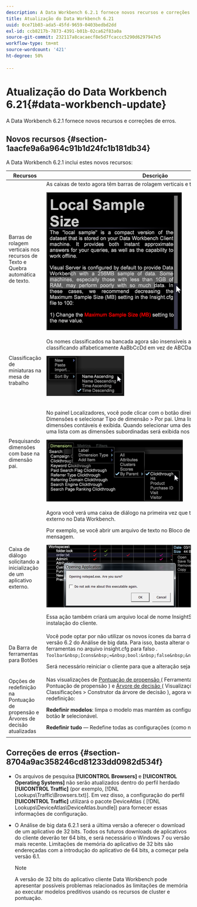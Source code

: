 ```yaml
---
description: A Data Workbench 6.2.1 fornece novos recursos e correções de erros.
title: Atualização do Data Workbench 6.21
uuid: 0ce71b03-ada5-45fd-9659-0403bedbd2dd
exl-id: ccb8217b-7873-4391-b01b-02ca62f83a0a
source-git-commit: 232117a8cacaecf8e5d7fcaccc5290d6297947e5
workflow-type: tm+mt
source-wordcount: '421'
ht-degree: 50%

---
```


# Atualização do Data Workbench 6.21{#data-workbench-update}

A Data Workbench 6.2.1 fornece novos recursos e correções de erros.

## Novos recursos {#section-1aacfe9a6a964c91b1d24fc1b181db34}

A Data Workbench 6.2.1 inclui estes novos recursos:

<table id="table_E28A6D31E7D941F7A0C2048F0F0F7838"> 
 <thead> 
  <tr> 
   <th colname="col1" class="entry"> Recursos </th> 
   <th colname="col2" class="entry"> Descrição </th> 
  </tr> 
 </thead>
 <tbody> 
  <tr> 
   <td colname="col1"> Barras de rolagem verticais nos recursos de Texto e Quebra automática de texto. </td> 
   <td colname="col2"> As caixas de texto agora têm barras de rolagem verticais e texto de quebra automática. <p> <img placement="break" id="image_73F372819A2D4FB292402AC13E5196B9" src="assets/scroll_bar.png" /> </p> </td> 
  </tr> 
  <tr> 
   <td colname="col1"> Classificação de miniaturas na mesa de trabalho </td> 
   <td colname="col2"> Os nomes classificados na bancada agora são insensíveis ao caso do caractere, classificando alfabeticamente AaBbCcDd em vez de ABCDabcd . <p> <img placement="break" id="image_DD98A3BEC0EC44EB82D877238F02F588" src="assets/sort_by_621.png" /> </p> </td> 
  </tr> 
  <tr> 
   <td colname="col1"> Pesquisando dimensões com base na dimensão pai. </td> 
   <td colname="col2"> <p>No painel Localizadores, você pode clicar com o botão direito do mouse na guia Dimensões e selecionar Tipo de dimensão &gt; Por pai. Uma lista com as principais dimensões contáveis é exibida. Quando selecionar uma dessas dimensões principais, uma lista com as dimensões subordinadas será exibida nos resultados de busca. </p> <img placement="break" id="image_9C74DDC5FC0448F5A039B97CE7DAD420" src="assets/dim_parent_621.png" /> </td> 
  </tr> 
  <tr> 
   <td colname="col1"> Caixa de diálogo solicitando a inicialização de um aplicativo externo. </td> 
   <td colname="col2"> <p>Agora você verá uma caixa de diálogo na primeira vez que tentar abrir um aplicativo externo no Data Workbench. </p> <p>Por exemplo, se você abrir um arquivo de texto no Bloco de notas, aparecerá a seguinte mensagem. </p> <img placement="break" id="image_B4F2EB65B8ED4A5F97BF627E41F6E3E8" src="assets/open_exe_621.png" /> <p>Essa ação também criará um arquivo local de nome <span class="filepath">InsightSES.dat</span>, dentro da pasta de instalação do cliente. </p> </td> 
  </tr> 
  <tr> 
   <td colname="col1"> Da Barra de ferramentas para Botões </td> 
   <td colname="col2"> Você pode optar por não utilizar os novos ícones da barra de ferramentas presentes na versão 6.2 do Análise de big data. Para isso, basta alterar o argumento <span class="filepath">Ícones da Barra de ferramentas</span> no arquivo <span class="filepath">insight.cfg</span> para <span class="filepath">falso </span>. <code> Toolbar&amp;nbsp;Icons&amp;nbsp;=&amp;nbsp;bool:&amp;nbsp;false&amp;nbsp;&amp;nbsp;&amp;nbsp;&amp;nbsp;&amp;nbsp;&amp;nbsp; </code> <p>Será necessário reiniciar o cliente para que a alteração seja executada. </p> </td> 
  </tr> 
  <tr> 
   <td colname="col1"> Opções de redefinição na Pontuação de propensão e Árvores de decisão atualizadas </td> 
   <td colname="col2"> Nas visualizações de <a href="https://experienceleague.adobe.com/docs/data-workbench/using/client/analysis-visualizations/visitor-propensity/c-visitor-propensity.html" format="http" scope="external"> Pontuação de propensão </a> ( <span class="filepath"> Ferramentas &gt; Análise preditiva &gt; Pontuação de propensão </span>) e <a href="https://experienceleague.adobe.com/docs/data-workbench/using/client/analysis-visualizations/decision-trees/c-decision-trees.html" format="http" scope="external"> Árvore de decisão </a> ( <span class="filepath"> Visualizações &gt; Análises preditivas &gt; Classificações &gt; Construtor da árvore de decisão </span>), agora você tem duas opções de redefinição: <p><b>Redefinir modelos</b>: limpa o modelo mas mantém as configurações e entradas. Torna o botão <b>Ir</b> selecionável. </p> <p><b>Redefinir tudo</b> — Redefine todas as configurações (como no design anterior). </p> </td> 
  </tr> 
 </tbody> 
</table>

## Correções de erros {#section-8704a9ac358246cd81233dd0982d534f}

* Os arquivos de pesquisa **[!UICONTROL Browsers]** e **[!UICONTROL Operating Systems]** não serão atualizados dentro do perfil herdado **[!UICONTROL Traffic]** (por exemplo, [!DNL Lookups\Traffic\Browsers.txt)]. Em vez disso, a configuração do perfil **[!UICONTROL Traffic]** utilizará o pacote DeviceAtlas ( [!DNL Lookups\DeviceAtlas\DeviceAtlas.bundle]) para fornecer essas informações de configuração.
* O Análise de big data 6.2.1 será a última versão a oferecer o download de um aplicativo de 32 bits. Todos os futuros downloads de aplicativos do cliente deverão ter 64 bits, e será necessário o Windows 7 ou versão mais recente. Limitações de memória do aplicativo de 32 bits são endereçadas com a introdução do aplicativo de 64 bits, a começar pela versão 6.1.

   >[!NOTE]
   >
   >A versão de 32 bits do aplicativo cliente Data Workbench pode apresentar possíveis problemas relacionados às limitações de memória ao executar modelos preditivos usando os recursos de cluster e pontuação.
